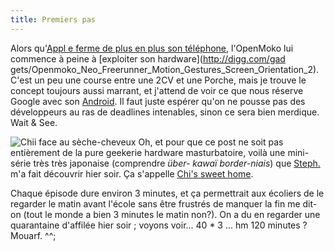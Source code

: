 ```yaml
---
title: Premiers pas
---
```


Alors qu'[Appl e ferme de plus en plus son
téléphone](http://hardware.slashdot.org/article.pl?sid=08/08/11/0317209),
l'OpenMoko lui commence à peine à [exploiter son hardware](http://digg.com/gad
gets/Openmoko_Neo_Freerunner_Motion_Gestures_Screen_Orientation_2). C'est un
peu une course entre une 2CV et une Porche, mais je trouve le concept toujours
aussi marrant, et j'attend de voir ce que nous réserve Google avec son
[Android](http://mobile.slashdot.org/mobile/08/08/11/148201.shtml). Il faut
juste espérer qu'on ne pousse pas des développeurs au ras de deadlines
intenables, sinon ce sera bien merdique. Wait & See.

![Chii face au sèche-cheveux](http://static.cyprio.net/wtf/old_pics/chi.png) Oh, et pour
que ce post ne soit pas entièrement de la pure geekerie hardware
masturbatoire, voilà une mini-série très très japonaise (comprendre _über-
kawaï border-niais_) que [Steph.](http://azi.tfekoi.org) m'a fait découvrir
hier soir. Ça s'appelle [Chi's sweet
home](http://www.youtube.com/results?search_query=chi+sweet+home).

Chaque épisode dure environ 3 minutes, et ça permettrait aux écoliers de le
regarder le matin avant l'école sans être frustrés de manquer la fin me dit-on
(tout le monde a bien 3 minutes le matin non?). On a du en regarder une
quarantaine d'affilée hier soir ; voyons voir... 40 * 3 ... hm 120 minutes ?
Mouarf. ^^;

